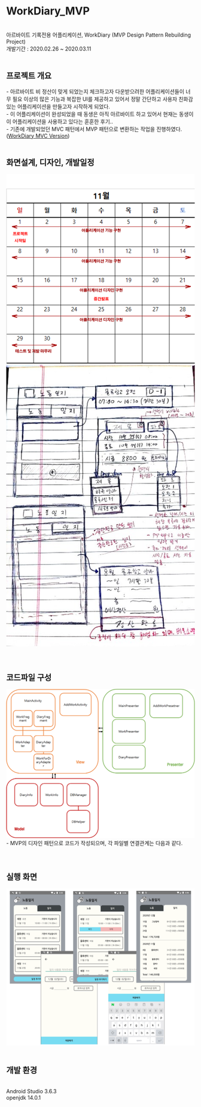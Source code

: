 # WorkDiary_MVP
<br>아르바이트 기록전용 어플리케이션, WorkDiary (MVP Design Pattern Rebuilding Project)
<br>개발기간 : 2020.02.26 ~ 2020.03.11
<br><br>
<h2>프로젝트 개요</h2>
- 아르바이트 비 정산이 맞게 되었는지 체크하고자 다운받으려한 어플리케이션들이 너무 필요 이상의 많은 기능과 복잡한 UI를 제공하고 있어서 정말 간단하고 사용자 친화감있는 어플리케이션을 만들고자 시작하게 되었다.<br>
- 이 어플리케이션이 완성되었을 때 동생은 아직 아르바이트 하고 있어서 현재는 동생이 이 어플리케이션을 사용하고 있다는 훈훈한 후기..<br>
- 기존에 개발되었던 MVC 패턴에서 MVP 패턴으로 변환하는 작업을 진행하였다. (<a href="https://github.com/JeonK1/WorkDiary">WorkDiary MVC Version</a>)
<br><br>
<h2>화면설계, 디자인, 개발일정</h2>
<img src="/readme_img/1.png" width=600 />
<img src="/readme_img/2.png" width=600 />
<br>
<br><br>
<h2>코드파일 구성</h2>
<img src="/readme_img/4.png" width=600 />
- MVP의 디자인 패턴으로 코드가 작성되으며, 각 파일별 연결관계는 다음과 같다.
<br>
<br><br>
<h2>실행 화면</h2>
<img src="/readme_img/3.png" width=800 />
<br><br>
<h2>개발 환경</h2><br>
Android Studio 3.6.3 <br>
openjdk 14.0.1 <br>
